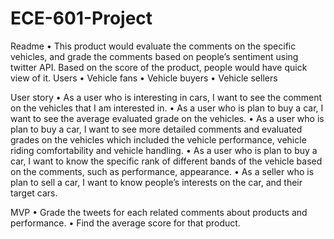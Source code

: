 # ECE-601-Project
Readme
•	This product would evaluate the comments on the specific vehicles, and grade the comments based on people’s sentiment using twitter API. Based on the score of the product, people would have quick view of it.
Users
•	Vehicle fans
•	Vehicle buyers
•	Vehicle sellers

User story
•	As a user who is interesting in cars, I want to see the comment on the vehicles that I am interested in.
•	As a user who is plan to buy a car, I want to see the average evaluated grade on the vehicles.
•	As a user who is plan to buy a car, I want to see more detailed comments and evaluated grades on the vehicles which included the vehicle performance, vehicle riding comfortability and vehicle handling.
•	As a user who is plan to buy a car, I want to know the specific rank of different bands of the vehicle based on the comments, such as performance, appearance.
•	As a seller who is plan to sell a car, I want to know people’s interests on the car, and their target cars.

MVP
•	Grade the tweets for each related comments about products and performance.
•	Find the average score for that product.




